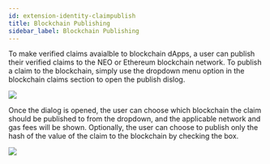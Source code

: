 ```yaml
---
id: extension-identity-claimpublish
title: Blockchain Publishing
sidebar_label: Blockchain Publishing
---
```


To make verified claims avaialble to blockchain dApps, a user can publish their verified claims to the NEO or Ethereum blockchain network.  To publish a claim to the blockchain, simply use the dropdown menu option in the blockchain claims section to open the publish dislog.

<img class='centered' src='/doc/img/extension/passport-identity-claimoptions.jpg'></img>

Once the dialog is opened, the user can choose which blockchain the claim should be published to from the dropdown, and the applicable network and gas fees will be shown.  Optionally, the user can choose to publish only the hash of the value of the claim to the blockchain by checking the box.
 
<img class='centered' src='/doc/img/extension/passport-identity-claimpublish-neo.jpg'></img>


